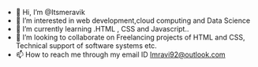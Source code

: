 - 👋 Hi, I’m @Itsmeravik
- 👀 I’m interested in web development,cloud computing and Data Science
- 🌱 I’m currently learning .HTML , CSS and Javascript..
- 💞️ I’m looking to collaborate on Freelancing projects of HTML and CSS, Technical support of software systems etc.
- 📫 How to reach me through my email ID Imravi92@outlook.com

<!---
Itsmeravik/Itsmeravik is a ✨ special ✨ repository because its `README.md` (this file) appears on your GitHub profile.
You can click the Preview link to take a look at your changes.
--->
